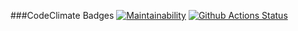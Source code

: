 ###CodeClimate Badges
[![Maintainability](https://api.codeclimate.com/v1/badges/c4a0a41eebe669999c80/maintainability)](https://codeclimate.com/github/n8creator/python-project-lvl1/maintainability)
[![Github Actions Status](https://github.com/n8creator/python-project-lvl1/workflows/make_flask8/badge.svg)](https://github.com/n8creator/python-project-lvl1/actions)
